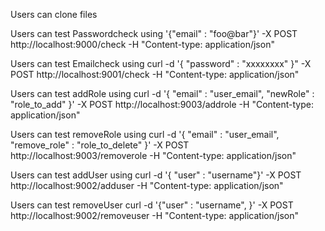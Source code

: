 Users can clone files 

Users can test Passwordcheck using '{"email" : "foo@bar"}' -X POST http://localhost:9000/check -H "Content-type: application/json"

Users can test Emailcheck using curl -d '{ "password" : "xxxxxxxx" }" -X POST http://localhost:9001/check  -H "Content-type: application/json"

Users can test addRole using curl -d '{ "email" : "user_email", "newRole" : "role_to_add" }' -X POST http://localhost:9003/addrole  -H "Content-type: application/json"

Users can test removeRole using curl -d '{ "email" : "user_email", "remove_role" : "role_to_delete" }' -X POST http://localhost:9003/removerole  -H "Content-type: application/json"

Users can test addUser using curl -d '{ "user" :  "username"}' -X POST http://localhost:9002/adduser -H "Content-type: application/json"

Users can test removeUser curl -d '{"user" : "username", }' -X POST http://localhost:9002/removeuser  -H "Content-type: application/json"
